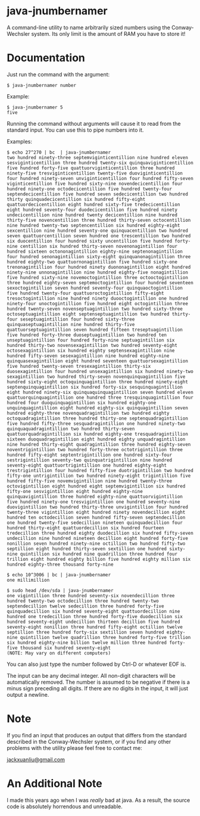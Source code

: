 # java-jnumbernamer
A command-line utility to name arbitrarily sized numbers using the Conway-Wechsler system. Its only limit is the amount of RAM you have to store it!

# Documentation
Just run the command with the argument: 

    $ java-jnumbernamer number
    
Example:

    $ java-jnumbernamer 5
    five

Running the command without arguments will cause it to read from the standard input. You can use this to pipe numbers into it.

Examples:

    $ echo 27^270 | bc  | java-jnumbernamer
    two hundred ninety-three septemviginticentillion nine hundred eleven sesviginticentillion three hundred twenty-six quinquaviginticentillion five hundred forty-five quattuorviginticentillion three hundred ninety-five tresviginticentillion twenty-five duoviginticentillion four hundred ninety-seven unviginticentillion four hundred fifty-seven viginticentillion five hundred sixty-nine novendecicentillion four hundred ninety-one octodecicentillion five hundred twenty-four septendecicentillion five hundred seven sedecicentillion two hundred thirty quinquadecicentillion six hundred fifty-eight quattuordecicentillion eight hundred sixty-five tredecicentillion eight hundred seventy-four duodecicentillion five hundred ninety undecicentillion nine hundred twenty decicentillion nine hundred thirty-five novencentillion three hundred thirty-seven octocentillion nine hundred twenty-two septencentillion six hundred eighty-eight sexcentillion nine hundred seventy-one quinquacentillion two hundred seven quattuorcentillion seven hundred one trescentillion two hundred six duocentillion four hundred sixty uncentillion five hundred forty-nine centillion six hundred thirty-seven novenonagintillion four hundred sixteen octononagintillion eighty-nine septenonagintillion four hundred senonagintillion sixty-eight quinquanonagintillion three hundred eighty-two quattuornonagintillion five hundred sixty-one trenonagintillion four hundred ninety duononagintillion eight hundred ninety-nine unnonagintillion nine hundred eighty-five nonagintillion five hundred sixty-nine novemoctogintillion three octooctogintillion three hundred eighty-seven septemoctogintillion four hundred seventeen sexoctogintillion seven hundred seventy-four quinquaoctogintillion five hundred twenty-four quattuoroctogintillion fifty-eight tresoctogintillion nine hundred ninety duooctogintillion one hundred ninety-four unoctogintillion five hundred eight octogintillion three hundred twenty-seven novenseptuagintillion two hundred sixty-three octoseptuagintillion eight septenseptuagintillion two hundred thirty-four seseptuagintillion four hundred sixty-three quinquaseptuagintillion nine hundred thirty-five quattuorseptuagintillion seven hundred fifteen treseptuagintillion five hundred forty-three duoseptuagintillion two hundred ten unseptuagintillion four hundred forty-nine septuagintillion six hundred thirty-two novensexagintillion two hundred seventy-eight octosexagintillion six hundred eighty septensexagintillion nine hundred fifty-seven sesexagintillion nine hundred eighty-nine quinquasexagintillion eight hundred seventeen quattuorsexagintillion five hundred twenty-seven tresexagintillion thirty-six duosexagintillion four hundred unsexagintillion six hundred ninety-two sexagintillion two hundred thirty-seven novenquinquagintillion five hundred sixty-eight octoquinquagintillion three hundred ninety-eight septenquinquagintillion six hundred forty-six sesquinquagintillion eight hundred ninety-six quinquaquinquagintillion seven hundred eleven quattuorquinquagintillion one hundred three tresquinquagintillion four hundred four duoquinquagintillion six hundred eighty-one unquinquagintillion eight hundred eighty-six quinquagintillion seven hundred eighty-three novenquadragintillion two hundred eighty octoquadragintillion three hundred thirty-one septenquadragintillion five hundred fifty-three sesquadragintillion one hundred ninety-two quinquaquadragintillion two hundred thirty-seven quattuorquadragintillion six hundred eighty-one tresquadragintillion sixteen duoquadragintillion eight hundred eighty unquadragintillion nine hundred thirty-eight quadragintillion three hundred eighty-seven noventrigintillion two hundred forty-three octotrigintillion three hundred fifty-eight septentrigintillion one hundred sixty-four sestrigintillion seventy-two quinquatrigintillion nine hundred seventy-eight quattuortrigintillion one hundred eighty-eight trestrigintillion four hundred fifty-five duotrigintillion two hundred fifty-one untrigintillion two hundred ninety-eight trigintillion five hundred fifty-five novemvigintillion nine hundred twenty-three octovigintillion eight hundred eight septemvigintillion six hundred fifty-one sesvigintillion eight hundred eighty-nine quinquavigintillion three hundred eighty-nine quattuorvigintillion five hundred ninety-one tresvigintillion one hundred seventy-nine duovigintillion two hundred thirty-three unvigintillion four hundred twenty-three vigintillion eight hundred ninety novendecillion eight hundred ten octodecillion seven hundred fifty-seven septendecillion one hundred twenty-five sedecillion nineteen quinquadecillion four hundred thirty-eight quattuordecillion six hundred fourteen tredecillion three hundred eighty duodecillion six hundred fifty-seven undecillion nine hundred nineteen decillion eight hundred forty-five nonillion seven hundred ninety-nine octillion two hundred fifty-two septillion eight hundred thirty-seven sextillion one hundred sixty-nine quintillion six hundred nine quadrillion three hundred four trillion eight hundred eighty billion five hundred eighty million six hundred eighty-three thousand forty-nine
    
    $ echo 10^3006 | bc | java-jnumbernamer
    one millimillion
    
    $ sudo head /dev/sda | java-jnumbernamer 
    one vigintillion three hundred seventy-six novendecillion three hundred twenty-two octodecillion three hundred twenty-two septendecillion twelve sedecillion three hundred forty-five quinquadecillion six hundred seventy-eight quattuordecillion nine hundred one tredecillion three hundred forty-five duodecillion six hundred seventy-eight undecillion thirteen decillion five hundred seventy-eight nonillion three hundred fifty-eight octillion twelve septillion three hundred forty-six sextillion seven hundred eighty-nine quintillion twelve quadrillion three hundred forty-five trillion six hundred eighty-nine billion twelve million three hundred forty-five thousand six hundred seventy-eight
    (NOTE: May vary on different computers)
   
You can also just type the number followed by Ctrl-D or whatever EOF is.

The input can be any decimal integer. All non-digit characters will be automatically removed. The number is assumed to be negative if there is a minus sign preceding all digits. If there are no digits in the input, it will just output a newline.


# Note

If you find an input that produces an output that differs from the standard described in the Conway-Wechsler system, or if you find any other problems with the utility please feel free to contact me:

jackxuanliu@gmail.com


# An Additional Note
I made this years ago when I was *really* bad at java. As a result, the source code is absolutely horrendous and unreadable.
